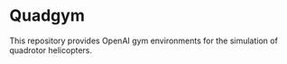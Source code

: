 # Quadgym

This repository provides OpenAI gym environments for the simulation of quadrotor helicopters.
